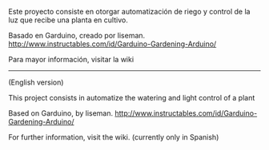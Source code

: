 Este proyecto consiste en otorgar automatización de riego y control
de la luz que recibe una planta en cultivo.

Basado en Garduino, creado por liseman. http://www.instructables.com/id/Garduino-Gardening-Arduino/

Para mayor información, visitar la wiki

-----
(English version)

This project consists in automatize the watering and light control of a plant

Based on Garduino, by liseman. http://www.instructables.com/id/Garduino-Gardening-Arduino/

For further information, visit the wiki. (currently only in Spanish)


